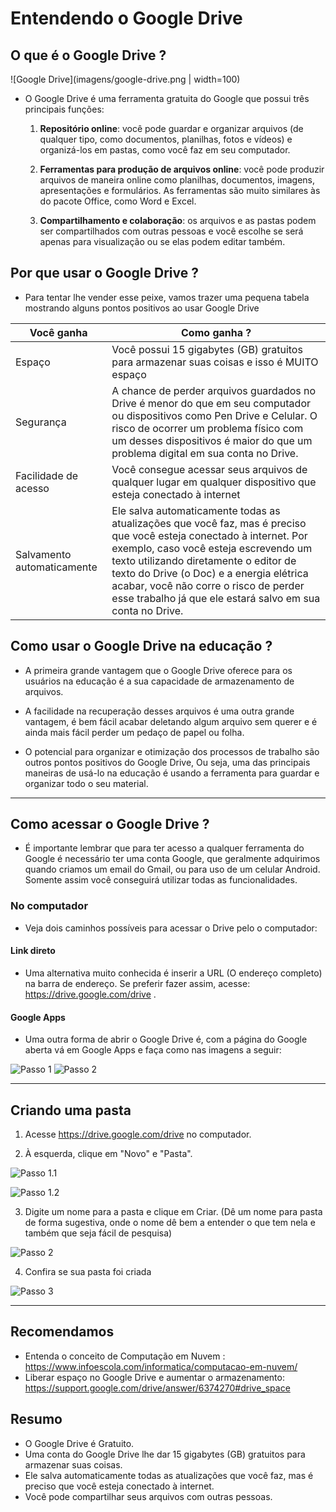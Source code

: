 # Entendendo o Google Drive

## O que é o Google Drive ?

![Google Drive](imagens/google-drive.png | width=100)

- O Google Drive é uma ferramenta gratuita do Google que possui três principais funções:

    1. **Repositório online**: você pode guardar e organizar arquivos (de qualquer tipo, como documentos, planilhas, fotos e vídeos) e organizá-los em pastas, como você faz em seu computador.

    2. **Ferramentas para produção de arquivos online**: você pode produzir arquivos de maneira online como planilhas, documentos, imagens, apresentações e formulários. As ferramentas são muito similares às do pacote Office, como Word e Excel.

    3. **Compartilhamento e colaboração**: os arquivos e as pastas podem ser compartilhados com outras pessoas e você escolhe se será apenas para visualização ou se elas podem editar também.

## Por que usar o Google Drive ?

- Para tentar lhe vender esse peixe, vamos trazer uma pequena tabela mostrando alguns pontos positivos ao usar Google Drive

Você ganha | Como ganha ?
----------|------------
Espaço    | Você possui 15 gigabytes (GB) gratuitos para armazenar suas coisas e isso é MUITO espaço  
Segurança | A chance de perder arquivos guardados no Drive é menor do que em seu computador ou dispositivos como Pen Drive e Celular. O risco de ocorrer um problema físico com um desses dispositivos é maior do que um problema digital em sua conta no Drive.
Facilidade de acesso | Você consegue acessar seus arquivos de qualquer lugar em qualquer dispositivo que esteja conectado à internet
Salvamento automaticamente | Ele salva automaticamente todas as atualizações que você faz, mas é preciso que você esteja conectado à internet. Por exemplo, caso você esteja escrevendo um texto utilizando diretamente o editor de texto do Drive (o Doc) e a energia elétrica acabar, você não corre o risco de perder esse trabalho já que ele estará salvo em sua conta no Drive.

## Como usar o Google Drive na educação ?

- A primeira grande vantagem que o Google Drive oferece para os usuários na educação é a sua capacidade de armazenamento de arquivos.

- A facilidade na recuperação desses arquivos é uma outra grande vantagem, é bem fácil acabar deletando algum arquivo sem querer e é ainda mais fácil perder um pedaço de papel ou folha.

- O potencial para organizar e otimização dos processos de trabalho são outros pontos positivos do Google Drive, Ou seja, uma das principais maneiras de usá-lo na educação é usando a ferramenta para guardar e organizar todo o seu material.

---------------------------------------------------------------------------------------------------------------------------------------------------------------

## Como acessar o Google Drive ?

- É importante lembrar que para ter acesso a qualquer ferramenta do Google é necessário ter uma conta Google, que geralmente adquirimos quando criamos um email do Gmail, ou para uso de um celular Android. Somente assim você conseguirá utilizar todas as funcionalidades.

### No computador

- Veja dois caminhos possíveis para acessar o Drive pelo o computador:

#### Link direto

- Uma alternativa muito conhecida é inserir a URL (O endereço completo) na barra de endereço. Se preferir fazer assim, acesse: https://drive.google.com/drive .

#### Google Apps

- Uma outra forma de abrir o Google Drive é, com a página do Google aberta vá em Google Apps e faça como nas imagens a seguir:

![Passo 1](imagens/como-acessar/1.png)
![Passo 2](imagens/como-acessar/2.png)

---------------------------------------------------------------------------------------------------------------------------------------------------------------

## Criando uma pasta

1. Acesse https://drive.google.com/drive no computador.

2. À esquerda, clique em "Novo" e "Pasta".

  ![Passo 1.1](imagens/criando-pasta/1.png)

  ![Passo 1.2](imagens/criando-pasta/2.png)

3. Digite um nome para a pasta e clique em Criar. (Dê um nome para pasta de forma sugestiva, onde o nome dê bem a entender o que tem nela e também que seja fácil de pesquisa)

  ![Passo 2](imagens/criando-pasta/3.png)

4. Confira se sua pasta foi criada

  ![Passo 3](imagens/criando-pasta/4.png)

---------------------------------------------------------------------------------------------------------------------------------------------------------------
## Recomendamos

- Entenda o conceito de Computação em Nuvem : https://www.infoescola.com/informatica/computacao-em-nuvem/
- Liberar espaço no Google Drive e aumentar o armazenamento: https://support.google.com/drive/answer/6374270#drive_space

## Resumo

- O Google Drive é Gratuito.
- Uma conta do Google Drive lhe dar 15 gigabytes (GB) gratuitos para armazenar suas coisas.
- Ele salva automaticamente todas as atualizações que você faz, mas é preciso que você esteja conectado à internet.
- Você pode compartilhar seus arquivos com outras pessoas.
